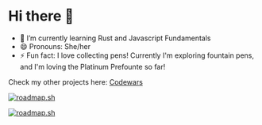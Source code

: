 # Hi there 👋



- 🌱 I’m currently learning Rust and Javascript Fundamentals
- 😄 Pronouns: She/her
- ⚡ Fun fact: I love collecting pens! Currently I'm exploring fountain pens, and I'm loving the Platinum Prefounte so far!

Check my other projects here:
[Codewars](https://www.codewars.com/users/ms-osram)

[![roadmap.sh](https://api.roadmap.sh/v1-badge/tall/64ae62e9424d6b2509973351?variant=dark)](https://roadmap.sh)

[![roadmap.sh](https://api.roadmap.sh/v1-badge/wide/64ae62e9424d6b2509973351?variant=dark)](https://roadmap.sh)
<!--
**ms-osram/ms-osram** is a ✨ _special_ ✨ repository because its `README.md` (this file) appears on your GitHub profile.

Here are some ideas to get you started:

- 🔭 I’m currently working on ...
- 🌱 I’m currently learning ...
- 👯 I’m looking to collaborate on ...
- 🤔 I’m looking for help with ...
- 💬 Ask me about ...
- 📫 How to reach me: ...
- 😄 Pronouns: ...
- ⚡ Fun fact: ...
-->
